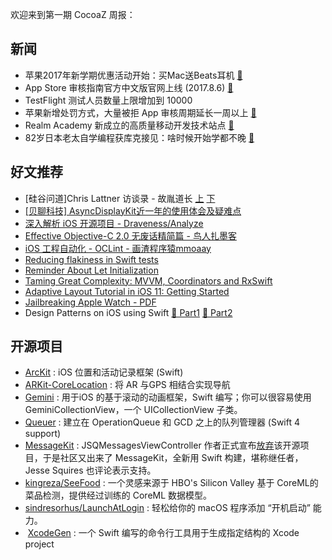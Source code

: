 欢迎来到第一期 CocoaZ 周报：

## 新闻 

- 苹果2017年新学期优惠活动开始：买Mac送Beats耳机 [🔗](http://tech.sina.com.cn/mobile/n/n/2017-08-08/doc-ifyitapp2572121.shtml)
- App Store 审核指南官方中文版官网上线 (2017.8.6) [🔗](https://developer.apple.com/app-store/review/guidelines/cn/)
- TestFlight 测试人员数量上限增加到 10000
- 苹果新增处罚方式，大量被拒 App 审核周期延长一周以上 [🔗](https://mp.weixin.qq.com/s/eCwGPcLPA5sOghZ_4wNOdw)
- Realm Academy 新成立的高质量移动开发技术站点 [🔗](https://academy.realm.io/)
- 82岁日本老太自学编程获库克接见：啥时候开始学都不晚 [🔗](http://www.techweb.com.cn/world/2017-08-07/2569893.shtml)

## 好文推荐 

- [硅谷问道]Chris Lattner 访谈录 - 故胤道长 [上](http://www.jianshu.com/p/66a76df0db95) [下](http://www.jianshu.com/p/b8d509bad15c)
- [[贝聊科技] AsyncDisplayKit近一年的使用体会及疑难点](https://juejin.im/post/5987cc536fb9a03c4b374bec)
- [深入解析 iOS 开源项目 - Draveness/Analyze](https://github.com/Draveness/Analyze)
- [Effective Objective-C 2.0 无废话精简篇 - 鸟人扎墨客](http://www.jianshu.com/p/238d3906bc6b)
- [iOS 工程自动化 - OCLint - 画渣程序猿mmoaay](http://www.jianshu.com/p/c6cc551e2ca3)
- [Reducing flakiness in Swift tests](https://www.swiftbysundell.com/posts/reducing-flakiness-in-swift-tests)
- [Reminder About Let Initialization](https://useyourloaf.com/blog/reminder-about-let-initialization)
- [Taming Great Complexity: MVVM, Coordinators and RxSwift](https://blog.uptech.team/taming-great-complexity-mvvm-coordinators-and-rxswift-8daf8a76e7fd)
- [Adaptive Layout Tutorial in iOS 11: Getting Started](https://www.raywenderlich.com/162311/adaptive-layout-tutorial-ios-11-getting-started)
- [Jailbreaking Apple Watch - PDF](https://media.defcon.org/DEF%20CON%2025/DEF%20CON%2025%20presentations/DEFCON-25-Max-Bazaliy-Jailbreaking-Apple-Watch.pdf)
- Design Patterns on iOS using Swift [🔗 Part1](https://www.raywenderlich.com/160651/design-patterns-ios-using-swift-part-12) [🔗 Part2](https://www.raywenderlich.com/160653/design-patterns-ios-using-swift-part-22)


## 开源项目 

- [ArcKit](https://github.com/sobri909/ArcKit) : iOS 位置和活动记录框架 (Swift)
- [ARKit-CoreLocation](https://github.com/ProjectDent/ARKit-CoreLocation) : 将 AR 与GPS 相结合实现导航
- [Gemini](https://github.com/shoheiyokoyama/Gemini) :  用于iOS 的基于滚动的动画框架，Swift 编写；你可以很容易使用 GeminiCollectionView，一个 UICollectionView 子类。
- [Queuer](https://github.com/FabrizioBrancati/Queuer) : 建立在 OperationQueue 和 GCD 之上的队列管理器 (Swift 4 support)
- [MessageKit](https://github.com/MessageKit/MessageKit) : JSQMessagesViewController 作者正式宣布[放弃](https://www.cocoaz.com/d/39)该开源项目，于是社区又出来了 MessageKit，全新用 Swift 构建，堪称继任者， Jesse Squires 也评论表示支持。
- [kingreza/SeeFood](https://github.com/kingreza/SeeFood) : 一个灵感来源于 HBO's Silicon Valley 基于 CoreML的菜品检测，提供经过训练的 CoreML 数据模型。
- [sindresorhus/LaunchAtLogin](https://github.com/sindresorhus/LaunchAtLogin) : 轻松给你的 macOS 程序添加 “开机启动” 能力。
-  [XcodeGen](https://github.com/yonaskolb/XcodeGen) : 一个 Swift 编写的命令行工具用于生成指定结构的  Xcode project

